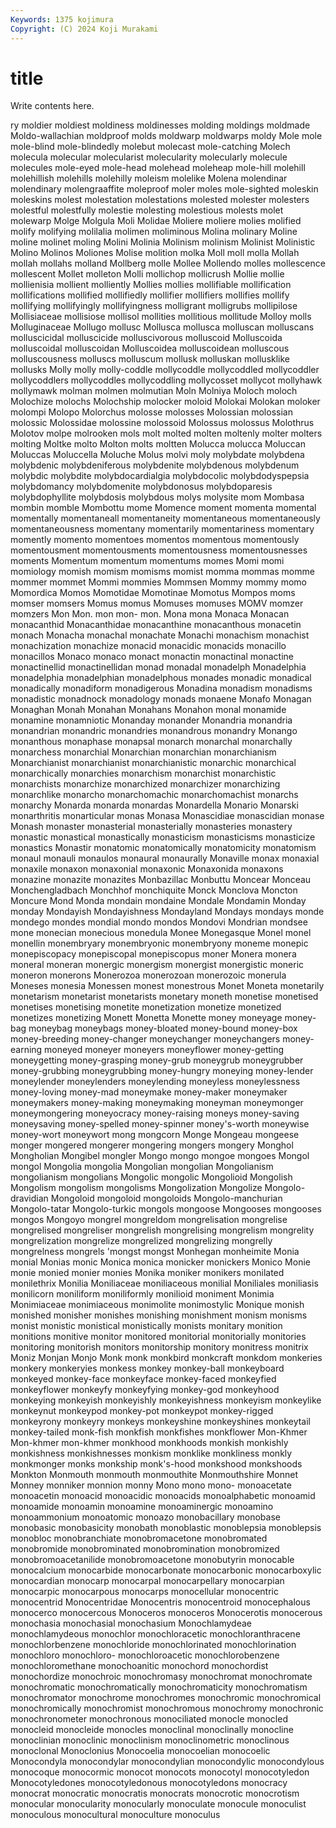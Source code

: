 ```yaml
---
Keywords: 1375 kojimura
Copyright: (C) 2024 Koji Murakami
---
```


# title

Write contents here.



ry moldier moldiest moldiness moldinesses molding moldings
moldmade Moldo-wallachian moldproof molds moldwarp moldwarps moldy Mole mole mole-blind
mole-blindedly molebut molecast mole-catching Molech molecula molecular molecularist molecularity molecularly
molecule molecules mole-eyed mole-head molehead moleheap mole-hill molehill molehillish molehills
molehilly moleism molelike Molena molendinar molendinary molengraaffite moleproof moler moles
mole-sighted moleskin moleskins molest molestation molestations molested molester molesters molestful
molestfully molestie molesting molestious molests molet molewarp Molge Molgula Moli
Molidae Moliere moliere molies molified molify molifying molilalia molimen moliminous
Molina molinary Moline moline molinet moling Molini Molinia Molinism molinism
Molinist Molinistic Molino Molinos Moliones Molise molition molka Moll moll
molla Mollah mollah mollahs molland Mollberg molle Mollee Mollendo molles
mollescence mollescent Mollet molleton Molli mollichop mollicrush Mollie mollie mollienisia
mollient molliently Mollies mollies mollifiable mollification mollifications mollified mollifiedly mollifier
mollifiers mollifies mollify mollifying mollifyingly mollifyingness molligrant molligrubs mollipilose Mollisiaceae
mollisiose mollisol mollities mollitious mollitude Molloy molls Molluginaceae Mollugo mollusc
Mollusca mollusca molluscan molluscans molluscicidal molluscicide molluscivorous molluscoid Molluscoida molluscoidal
molluscoidan Molluscoidea molluscoidean molluscous molluscousness molluscs molluscum mollusk molluskan mollusklike
mollusks Molly molly molly-coddle mollycoddle mollycoddled mollycoddler mollycoddlers mollycoddles mollycoddling
mollycosset mollycot mollyhawk mollymawk molman molmen molmutian Moln Molniya Moloch
moloch Molochize molochs Molochship molocker moloid Molokai Molokan moloker molompi
Molopo Molorchus molosse molosses Molossian molossian molossic Molossidae molossine molossoid
Molossus molossus Molothrus Molotov molpe molrooken mols molt molted molten
moltenly molter molters molting Moltke molto Molton molts moltten Molucca
molucca Moluccan Moluccas Moluccella Moluche Molus molvi moly molybdate molybdena
molybdenic molybdeniferous molybdenite molybdenous molybdenum molybdic molybdite molybdocardialgia molybdocolic molybdodyspepsia
molybdomancy molybdomenite molybdonosus molybdoparesis molybdophyllite molybdosis molybdous molys molysite mom
Mombasa mombin momble Mombottu mome Momence moment momenta momental momentally
momentaneall momentaneity momentaneous momentaneously momentaneousness momentany momentarily momentariness momentary momently
momento momentoes momentos momentous momentously momentousment momentousments momentousness momentousnesses moments
Momentum momentum momentums momes Momi momi momiology momish momism momisms
momist momma mommas momme mommer mommet Mommi mommies Mommsen Mommy
mommy momo Momordica Momos Momotidae Momotinae Momotus Mompos moms momser
momsers Momus momus Momuses momuses MOMV momzer momzers Mon Mon.
mon mon- mon. Mona mona Monaca Monacan monacanthid Monacanthidae monacanthine
monacanthous monacetin monach Monacha monachal monachate Monachi monachism monachist monachization
monachize monacid monacidic monacids monacillo monacillos Monaco monaco monact monactin
monactinal monactine monactinellid monactinellidan monad monadal monadelph Monadelphia monadelphia monadelphian
monadelphous monades monadic monadical monadically monadiform monadigerous Monadina monadism monadisms
monadistic monadnock monadology monads monaene Monafo Monagan Monaghan Monah Monahan
Monahans Monahon monal monamide monamine monamniotic Monanday monander Monandria monandria
monandrian monandric monandries monandrous monandry Monango monanthous monaphase monapsal monarch
monarchal monarchally monarchess monarchial Monarchian monarchian monarchianism Monarchianist monarchianist monarchianistic
monarchic monarchical monarchically monarchies monarchism monarchist monarchistic monarchists monarchize monarchized
monarchizer monarchizing monarchlike monarcho monarchomachic monarchomachist monarchs monarchy Monarda monarda
monardas Monardella Monario Monarski monarthritis monarticular monas Monasa Monascidiae monascidian
monase Monash monaster monasterial monasterially monasteries monastery monastic monastical monastically
monasticism monasticisms monasticize monastics Monastir monatomic monatomically monatomicity monatomism monaul
monauli monaulos monaural monaurally Monaville monax monaxial monaxile monaxon monaxonial
monaxonic Monaxonida monaxons monazine monazite monazites Monbazillac Monbuttu Moncear Monceau
Monchengladbach Monchhof monchiquite Monck Monclova Moncton Moncure Mond Monda mondain
mondaine Mondale Mondamin Monday monday Mondayish Mondayishness Mondayland Mondays mondays
monde mondego mondes mondial mondo mondos Mondovi Mondrian mondsee mone
monecian monecious monedula Monee Monegasque Monel monel monellin monembryary monembryonic
monembryony moneme monepic monepiscopacy monepiscopal monepiscopus moner Monera monera moneral
moneran monergic monergism monergist monergistic moneric moneron monerons Monerozoa monerozoan
monerozoic monerula Moneses monesia Monessen monest monestrous Monet Moneta monetarily
monetarism monetarist monetarists monetary moneth monetise monetised monetises monetising monetite
monetization monetize monetized monetizes monetizing Monett Monetta Monette money moneyage
money-bag moneybag moneybags money-bloated money-bound money-box money-breeding money-changer moneychanger moneychangers
money-earning moneyed moneyer moneyers moneyflower money-getting moneygetting money-grasping money-grub moneygrub
moneygrubber money-grubbing moneygrubbing money-hungry moneying money-lender moneylender moneylenders moneylending moneyless
moneylessness money-loving money-mad moneymake money-maker moneymaker moneymakers money-making moneymaking moneyman
moneymonger moneymongering moneyocracy money-raising moneys money-saving moneysaving money-spelled money-spinner money's-worth
moneywise money-wort moneywort mong mongcorn Monge Mongeau mongeese monger mongered
mongerer mongering mongers mongery Monghol Mongholian Mongibel mongler Mongo mongo
mongoe mongoes Mongol mongol Mongolia mongolia Mongolian mongolian Mongolianism mongolianism
mongolians Mongolic mongolic Mongolioid Mongolish Mongolism mongolism mongolisms Mongolization Mongolize
Mongolo-dravidian Mongoloid mongoloid mongoloids Mongolo-manchurian Mongolo-tatar Mongolo-turkic mongols mongoose Mongooses
mongooses mongos Mongoyo mongrel mongreldom mongrelisation mongrelise mongrelised mongreliser mongrelish
mongrelising mongrelism mongrelity mongrelization mongrelize mongrelized mongrelizing mongrelly mongrelness mongrels
'mongst mongst Monhegan monheimite Monia monial Monias monic Monica monica
monicker monickers Monico Monie monie monied monier monies Monika moniker
monikers monilated monilethrix Monilia Moniliaceae moniliaceous monilial Moniliales moniliasis monilicorn
moniliform moniliformly monilioid moniment Monimia Monimiaceae monimiaceous monimolite monimostylic Monique
monish monished monisher monishes monishing monishment monism monisms monist monistic
monistical monistically monists monitary monition monitions monitive monitor monitored monitorial
monitorially monitories monitoring monitorish monitors monitorship monitory monitress monitrix Moniz
Monjan Monjo Monk monk monkbird monkcraft monkdom monkeries monkery monkeryies
monkess monkey monkey-ball monkeyboard monkeyed monkey-face monkeyface monkey-faced monkeyfied monkeyflower
monkeyfy monkeyfying monkey-god monkeyhood monkeying monkeyish monkeyishly monkeyishness monkeyism monkeylike
monkeynut monkeypod monkey-pot monkeypot monkey-rigged monkeyrony monkeyry monkeys monkeyshine monkeyshines
monkeytail monkey-tailed monk-fish monkfish monkfishes monkflower Mon-Khmer Mon-khmer mon-khmer monkhood
monkhoods monkish monkishly monkishness monkishnesses monkism monklike monkliness monkly monkmonger
monks monkship monk's-hood monkshood monkshoods Monkton Monmouth monmouth monmouthite Monmouthshire
Monnet Monney monniker monnion monny Mono mono mono- monoacetate monoacetin
monoacid monoacidic monoacids monoalphabetic monoamid monoamide monoamin monoamine monoaminergic monoamino
monoammonium monoatomic monoazo monobacillary monobase monobasic monobasicity monobath monoblastic monoblepsia
monoblepsis monobloc monobranchiate monobromacetone monobromated monobromide monobrominated monobromination monobromized monobromoacetanilide
monobromoacetone monobutyrin monocable monocalcium monocarbide monocarbonate monocarbonic monocarboxylic monocardian monocarp
monocarpal monocarpellary monocarpian monocarpic monocarpous monocarps monocellular monocentric monocentrid Monocentridae
Monocentris monocentroid monocephalous monocerco monocercous Monoceros monoceros Monocerotis monocerous monochasia
monochasial monochasium Monochlamydeae monochlamydeous monochlor monochloracetic monochloranthracene monochlorbenzene monochloride monochlorinated
monochlorination monochloro monochloro- monochloroacetic monochlorobenzene monochloromethane monochoanitic monochord monochordist monochordize
monochroic monochromasy monochromat monochromate monochromatic monochromatically monochromaticity monochromatism monochromator monochrome
monochromes monochromic monochromical monochromically monochromist monochromous monochromy monochronic monochronometer monochronous
monociliated monocle monocled monocleid monocleide monocles monoclinal monoclinally monocline monoclinian
monoclinic monoclinism monoclinometric monoclinous monoclonal Monoclonius Monocoelia monocoelian monocoelic Monocondyla
monocondylar monocondylian monocondylic monocondylous monocoque monocormic monocot monocots monocotyl monocotyledon
Monocotyledones monocotyledonous monocotyledons monocracy monocrat monocratic monocratis monocrats monocrotic monocrotism
monocular monocularity monocularly monoculate monocule monoculist monoculous monocultural monoculture monoculus

